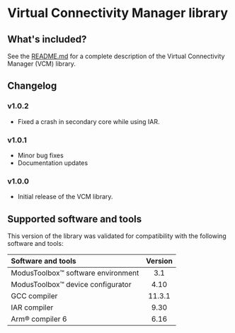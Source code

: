 # Virtual Connectivity Manager library

## What's included?

See the [README.md](./README.md) for a complete description of the Virtual Connectivity Manager (VCM) library.

## Changelog

### v1.0.2

- Fixed a crash in secondary core while using IAR.

### v1.0.1

- Minor bug fixes
- Documentation updates

### v1.0.0

- Initial release of the VCM library.

## Supported software and tools

This version of the library was validated for compatibility with the following software and tools:

| Software and tools                                             | Version |
| :---                                                           | :----:  |
| ModusToolbox&trade; software environment                       | 3.1     |
| ModusToolbox&trade; device configurator                        | 4.10    |
| GCC compiler                                                   | 11.3.1  |
| IAR compiler                                                   | 9.30    |
| Arm&reg; compiler 6                                            | 6.16    |
